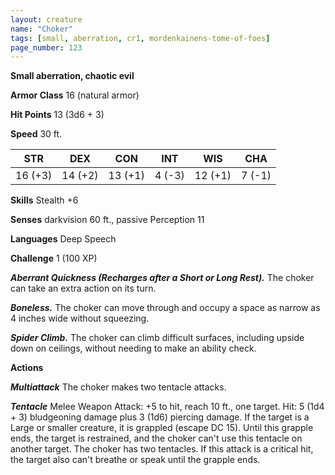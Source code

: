 ```yaml
---
layout: creature
name: "Choker"
tags: [small, aberration, cr1, mordenkainens-tome-of-foes]
page_number: 123
---
```


**Small aberration, chaotic evil**

**Armor Class** 16 (natural armor)

**Hit Points** 13  (3d6 + 3)

**Speed** 30 ft.

|   STR   |   DEX   |   CON   |   INT   |   WIS   |   CHA   |
|:-------:|:-------:|:-------:|:-------:|:-------:|:-------:|
| 16 (+3) | 14 (+2) | 13 (+1) | 4 (-3) | 12 (+1) | 7 (-1) |

**Skills** Stealth +6

**Senses** darkvision 60 ft., passive Perception 11

**Languages** Deep Speech

**Challenge** 1 (100 XP)

***Aberrant Quickness (Recharges after a Short or Long Rest).*** The choker can take an extra action on its turn.

***Boneless.*** The choker can move through and occupy a space as narrow as 4 inches wide without squeezing.

***Spider Climb.*** The choker can climb difficult surfaces, including upside down on ceilings, without needing to make an ability check.

**Actions**

***Multiattack*** The choker makes two tentacle attacks.

***Tentacle*** Melee Weapon Attack: +5 to hit, reach 10 ft., one target. Hit: 5 (1d4 + 3) bludgeoning damage plus 3 (1d6) piercing damage. If the target is a Large or smaller creature, it is grappled (escape DC 15). Until this grapple ends, the target is restrained, and the choker can't use this tentacle on another target. The choker has two tentacles. If this attack is a critical hit, the target also can't breathe or speak until the grapple ends.